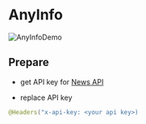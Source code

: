# AnyInfo
![AnyInfoDemo](https://user-images.githubusercontent.com/24316289/82349133-b8586880-9a34-11ea-84a3-b5a6d1296203.gif)

## Prepare
- get API key for [News API](https://newsapi.org/)

- replace API key
```NewsService.kt
@Headers("x-api-key: <your api key>)
```